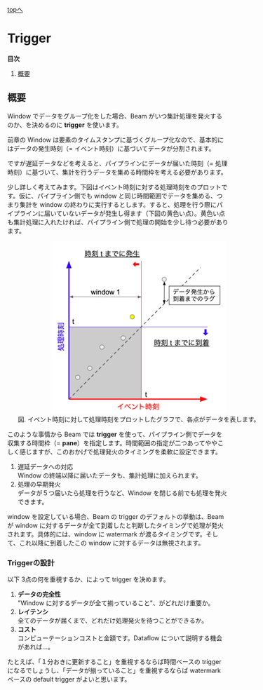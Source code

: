 [topへ](../index.md)

# Trigger
**目次**

1. [概要](#overview)


## <span class="lhead" id="overview">概要</span>
Window でデータをグループ化をした場合、Beam がいつ集計処理を発火するのか、を決めるのに **trigger** を使います。

前章の Window は要素のタイムスタンプに基づくグループ化なので、基本的にはデータの発生時刻（= イベント時刻）に基づいてデータが分割されます。

ですが遅延データなどを考えると、パイプラインにデータが届いた時刻（= 処理時刻）に基づいて、集計を行うデータを集める時間枠を考える必要があります。

少し詳しく考えてみます。下図はイベント時刻に対する処理時刻をのプロットです。仮に、パイプライン側でも window と同じ時間範囲でデータを集める、つまり集計を window の終わりに実行するとします。すると、処理を行う際にパイプラインに届いていないデータが発生し得ます（下図の黄色い点）。黄色い点も集計処理に入れたければ、パイプライン側で処理の開始を少し待つ必要があります。

<div style="width:600px" align="center">
<img src="./figs/trigger.png" width=400><br>
図. イベント時刻に対して処理時刻をプロットしたグラフで、各点がデータを表します。
</div>

このような事情から Beam では **trigger** を使って、パイプライン側でデータを収集する時間枠（= **pane**）を指定します。時間範囲の指定が二つあってややこしく感じますが、このおかげで処理発火のタイミングを柔軟に設定できます。

1. 遅延データへの対応  
Window の終端以降に届いたデータも、集計処理に加えられます。
2. 処理の早期発火  
データが５つ届いたら処理を行うなど、Window を閉じる前でも処理を発火できます。

window を設定している場合、Beam の trigger のデフォルトの挙動は、Beam が window に対するデータが全て到着したと判断したタイミングで処理が発火されます。具体的には、window に watermark が渡るタイミングです。そして、これ以降に到着したこの window に対するデータは無視されます。

### Triggerの設計
以下 3点の何を重視するか、によって trigger を決めます。

1. **データの完全性**  
"Window に対するデータが全て揃っていること"、がどれだけ重要か。
2. **レイテンシ**  
全てのデータが届くまで、どれだけ処理発火を待つことができるか。
3. **コスト**  
コンピューテーションコストと金額です。Dataflow について説明する機会があれば...。

たとえば、「１分おきに更新すること」を重視するならば時間ベースの trigger になるでしょうし、「データが揃っていること」を重視するならば watermark ベースの default trigger がよいと思います。